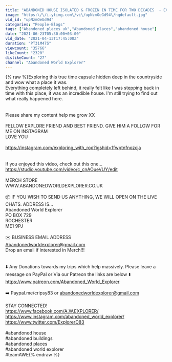 ```yaml
---
title: "ABANDONED HOUSE ISOLATED & FROZEN IN TIME FOR TWO DECADES  - EVERYTHING UNTOUCHED AND OUTDATED"
image: "https:\/\/i.ytimg.com\/vi\/upNzmOeGd94\/hqdefault.jpg"
vid_id: "upNzmOeGd94"
categories: "People-Blogs"
tags: ["Abandoned places uk","Abandoned places","abandoned house"]
date: "2021-06-23T05:30:00+03:00"
vid_date: "2021-04-13T17:45:00Z"
duration: "PT31M47S"
viewcount: "35766"
likeCount: "2320"
dislikeCount: "27"
channel: "Abandoned World Explorer"
---
```

{% raw %}Exploring this true time capsule hidden deep in the countryside and wow what a place it was.<br />Everything completely left behind, it really felt like I was stepping back in time with this place, it was an incredible house. I'm still trying to find out what really happened here.<br /><br /><br />Please share my content help me grow XX<br /><br />FELLOW EXPLORE FRIEND AND BEST FRIEND. GIVE HIM A FOLLOW FOR ME ON INSTAGRAM <br />LOVE YOU <br /><br /><a rel="nofollow" target="blank" href="https://instagram.com/exploring_with_rod?igshid=1fwptnfnozcja">https://instagram.com/exploring_with_rod?igshid=1fwptnfnozcja</a><br /><br /><br />If you enjoyed this video, check out this one…<br /><a rel="nofollow" target="blank" href="https://studio.youtube.com/video/c_cnAOueVUY/edit">https://studio.youtube.com/video/c_cnAOueVUY/edit</a><br /><br />MERCH STORE<br />WWW.ABANDONEDWORLDEXPLORER.CO.UK<br /><br />📦 IF YOU WISH TO SEND US ANYTHING, WE WILL OPEN ON THE LIVE CHATS. ADDRESS IS...<br />Abandoned World Explorer<br />PO BOX 729<br />ROCHESTER<br />ME1 9PJ<br /><br />✉️ BUSINESS EMAIL ADDRESS<br />Abandonedworldexplorer@gmail.com<br />Drop an email if interested in Merch!!!  <br /><br /><br />⬇️ Any Donations towards my trips which help massively. Please leave a message on PayPal or Via our Patreon the links are below ⬇️<br /><a rel="nofollow" target="blank" href="https://www.patreon.com/Abandoned_World_Explorer">https://www.patreon.com/Abandoned_World_Explorer</a><br /><br />➡️ Paypal.me/cripsy83 or abandonedworldexplorer@gmail.com<br /><br />STAY CONNECTED!<br /><a rel="nofollow" target="blank" href="https://www.facebook.com/A.W.EXPLORER/">https://www.facebook.com/A.W.EXPLORER/</a><br /><a rel="nofollow" target="blank" href="https://www.instagram.com/abandoned_world_explorer/">https://www.instagram.com/abandoned_world_explorer/</a><br /><a rel="nofollow" target="blank" href="https://www.twitter.com/ExplorerD83">https://www.twitter.com/ExplorerD83</a><br /><br />#abandoned house<br />#abandoned buildings<br />#abandoned places<br />#abandoned world explorer<br />#teamAWE{% endraw %}
